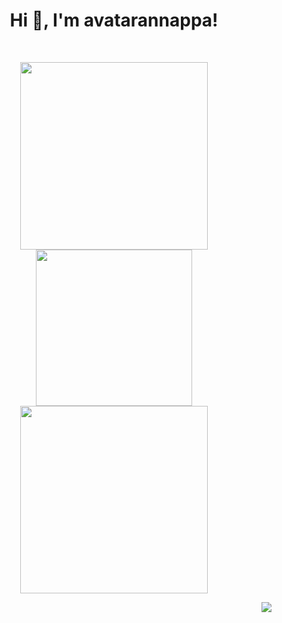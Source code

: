 <h1 align="center">Hi 👋, I'm avatarannappa!</h1>
<br>

<p align = "center">
  <img src = "https://github-readme-streak-stats.herokuapp.com?user=avatarannappa&theme=dark&hide_border=true" width = 300>
  <img src = "https://github-readme-stats.vercel.app/api/top-langs/?username=avatarannappa&theme=bear" width = 250>
  <img src = "https://github-readme-stats.vercel.app/api?username=avatarannappa&show_icons=true&theme=bear" width = 300>
</p>

<a href="https://profile.codersrank.io/user/avatarannappa/">
  <img align = "right" src="https://cr-skills-chart-widget.azurewebsites.net/api/api?username=avatarannappa&skills=Java,CSS,JSON,HTML,JavaScript,Python,Shell,TypeScript,Vue" />
</a>
